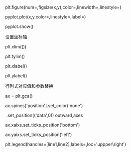 plt.figure(num=,figsize(x,y),color=,linewidth=,linestyle=)

pyplot.plot(x,y,color=,linestyle=,label=)

pyplot.show()



设置坐标轴

plt.xlim(())

plt.tylim()

plt.xlabel()

plt.ylabel()

行列式对应值和参数替换

ax = plt.gca()

ax.spines['position'].set_color('none')

​									.set_position(('data',0))	outward,axes

ax.xaixs.set_ticks_position('bottom')

ax.yaixs.set_ticks_position('left')



plt.legend(handles=[line1,line2],labels=,loc='uppper\right')
